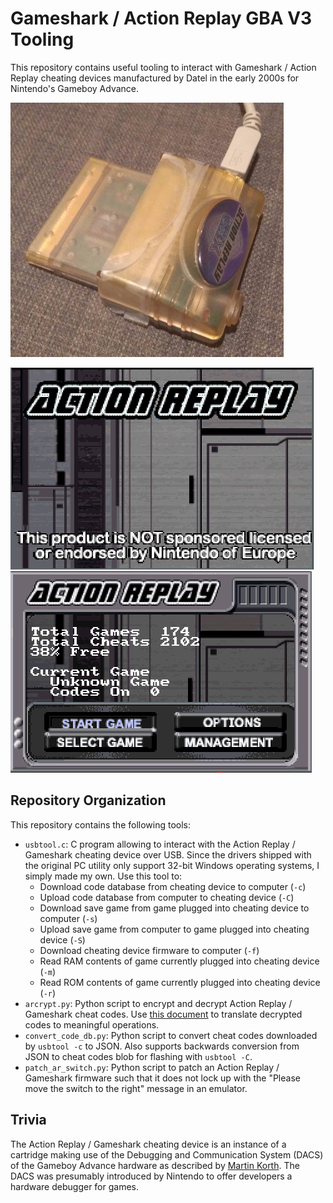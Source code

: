 # Gameshark / Action Replay GBA V3 Tooling

This repository contains useful tooling to interact with Gameshark / Action
Replay cheating devices manufactured by Datel in the early 2000s for Nintendo's
Gameboy Advance.

![Action Replay Device](ar_device.png)

![Action Replay Firmware Title Screen](ar_title.png) ![Action Replay Firmware Main Menu](ar_menu.png)


## Repository Organization

This repository contains the following tools:

- `usbtool.c`: C program allowing to interact with the Action Replay / Gameshark
  cheating device over USB. Since the drivers shipped with the original PC utility
  only support 32-bit Windows operating systems, I simply made my own. Use this
  tool to:
  - Download code database from cheating device to computer (`-c`)
  - Upload code database from computer to cheating device (`-C`)
  - Download save game from game plugged into cheating device to computer (`-s`)
  - Upload save game from computer to game plugged into cheating device (`-S`)
  - Download cheating device firmware to computer (`-f`)
  - Read RAM contents of game currently plugged into cheating device (`-m`)
  - Read ROM contents of game currently plugged into cheating device (`-r`)
- `arcrypt.py`: Python script to encrypt and decrypt Action Replay / Gameshark
  cheat codes. Use [this document](https://macrox.gshi.org/The%20Hacking%20Text.htm#AR_V3_Code_Types)
  to translate decrypted codes to meaningful operations.
- `convert_code_db.py`: Python script to convert cheat codes downloaded by
  `usbtool -c` to JSON. Also supports backwards conversion from JSON to cheat
  codes blob for flashing with `usbtool -C`.
- `patch_ar_switch.py`: Python script to patch an Action Replay / Gameshark
  firmware such that it does not lock up with the "Please move the switch to the
  right" message in an emulator.

## Trivia

The Action Replay / Gameshark cheating device is an instance of a cartridge
making use of the Debugging and Communication System (DACS) of the Gameboy
Advance hardware as described by
[Martin Korth](https://problemkaputt.de/gbatek.htm#gbacartbackupdacs). The DACS
was presumably introduced by Nintendo to offer developers a hardware debugger
for games.
